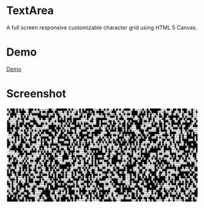 # TextArea

A full screen responsive customizable character grid using HTML 5 Canvas.

# Demo

[Demo](strawstack.github.io/TextArea/)

# Screenshot

![](./screenshot.png)

